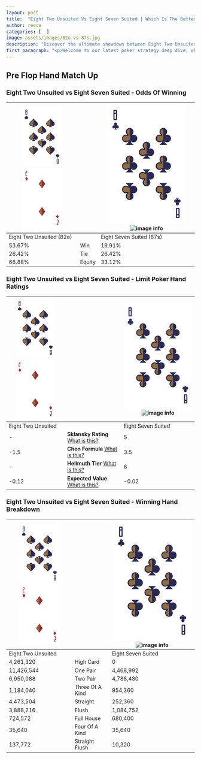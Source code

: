 ```yaml
---
layout: post
title:  "Eight Two Unsuited Vs Eight Seven Suited | Which Is The Better Hand In Poker? A Complete Guide"
author: reece
categories: [  ]
image: assets/images/82o-vs-87s.jpg
description: "Discover the ultimate showdown between Eight Two Unsuited and Eight Seven Suited in poker! Uncover the odds, strategies, and scenarios where one hand triumphs over the other. Get ready to up your poker game with this thrilling analysis."
first_paragraph: "<p>Welcome to our latest poker strategy deep dive, where we're pitting two distinct hands against each other in a high-stakes showdown: Eight Two Unsuited vs Eight Seven Suited.</p><p>In the dynamic world of poker, every decision counts, and knowing which hand holds the upper hand is key to your success at the table.</p><p>In this article, we'll dissect these two hands, explore the scenarios where one dominates the other, and equip you with the knowledge to make strategic choices that can tip the odds in your favor.</p><p>Get ready to unravel the intriguing dynamics of these poker hands and elevate your game to new heights.</p>"
---
```




[comment]: # (sp0)

## Pre Flop Hand Match Up

<div class="table hand-ratings" markdown="1"> 



### Eight Two Unsuited vs Eight Seven Suited - Odds Of Winning


    
| ![image info](assets/images/hand1/8.png) ![image info](assets/images/hand1/2o.png) |  | ![image info](assets/images/hand2/8.png) ![image info](assets/images/hand2/7s.png) |
| -------- | -------- | -------- |
| Eight Two Unsuited (82o) |  | Eight Seven Suited (87s) |
| 53.67% | Win | 19.91% |
| 26.42% | Tie | 26.42% |
| 66.88% | Equity | 33.12% |




[comment]: # (sp1)



### Eight Two Unsuited vs Eight Seven Suited - Limit Poker Hand Ratings


    
| ![image info](assets/images/hand1/8.png) ![image info](assets/images/hand1/2o.png) |  | ![image info](assets/images/hand2/8.png) ![image info](assets/images/hand2/7s.png) |
| -------- | -------- | -------- |
| Eight Two Unsuited |  | Eight Seven Suited |
| - | **Sklansky Rating** [What is this?](/sklansky-rating-explained) | 5 |
| -1.5 | **Chen Formula** [What is this?](/chen-formula-explained) | 3.5 |
| - | **Hellmuth Tier** [What is this?](/Hellmuth-tier-explained) | 6 |
| -0.12 | **Expected Value** [What is this?](/expected-value-explained) | -0.02 |




[comment]: # (sp2)



### Eight Two Unsuited vs Eight Seven Suited - Winning Hand Breakdown


    
| ![image info](assets/images/hand1/8.png) ![image info](assets/images/hand1/2o.png) |  | ![image info](assets/images/hand2/8.png) ![image info](assets/images/hand2/7s.png) |
| -------- | -------- | -------- |
| Eight Two Unsuited |  | Eight Seven Suited |
| 4,261,320 | High Card | 0 |
| 11,426,544 | One Pair | 4,468,992 |
| 6,950,088 | Two Pair | 4,788,480 |
| 1,184,040 | Three Of A Kind | 954,360 |
| 4,473,504 | Straight | 252,360 |
| 3,888,216 | Flush | 1,084,752 |
| 724,572 | Full House | 680,400 |
| 35,640 | Four Of A Kind | 35,640 |
| 137,772 | Straight Flush | 10,320 |




[comment]: # (sp3)



</div>

[comment]: # (sp4)



[comment]: # (sp5)

